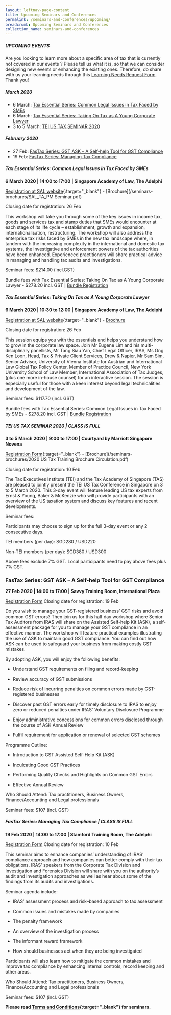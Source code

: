 ```yaml
---
layout: leftnav-page-content
title: Upcoming Seminars and Conferences
permalink: /seminars-and-conferences/upcoming/
breadcrumb: Upcoming Seminars and Conferences
collection_name: seminars-and-conferences
---
```



##### **UPCOMING EVENTS**
Are you looking to learn more about a specific area of tax that is currently not covered in our events ? 
Please tell us what it is, so that we can consider designing new events or enhancing the existing ones.
Therefore, do share with us your learning needs through this [Learning Needs Request Form](https://form.gov.sg/5d2c51283703d80011e52615). Thank you!




##### **March 2020**

* 6 March: [Tax Essential Series: Common Legal Issues in Tax Faced by SMEs](/seminars-and-conferences/upcoming/#afternoonSAL-ta-id)
* 6 March: [Tax Essential Series: Taking On Tax as A Young Corporate Lawyer](/seminars-and-conferences/upcoming/#morningSAL-ta-id)
* 3 to 5 March: [TEI US TAX SEMINAR 2020](/seminars-and-conferences/upcoming/#2020TEI-ta-id)


##### **February 2020**

* 27 Feb: [FasTax Series: GST ASK – A Self-help Tool for GST Compliance](/seminars-and-conferences/upcoming/#GST-ASK-ta-id)
* 19 Feb: [FasTax Series: Managing Tax Compliance](/seminars-and-conferences/upcoming/#MTC-ta-id)



<a id="afternoonSAL-ta-id"></a>
##### **Tax Essential Series: Common Legal Issues in Tax Faced by SMEs**
**6 March 2020 | 14:00 to 17:00 | Singapore Academy of Law, The Adelphi**

[Registration at SAL website](https://https://www.sal-e.org.sg/common-legal-issues-in-tax-faced-by-smes){:target="_blank"} - [Brochure](/seminars-brochures/SAL_TA_PM Seminar.pdf)

Closing date for registration: 26 Feb

This workshop will take you through some of the key issues in income tax, goods and services tax and stamp duties that SMEs would encounter at each stage of its life cycle – establishment, growth and expansion, internationalisation, restructuring. The workshop will also address the enterprise tax risks faced by SMEs in the new tax landscape where, in tandem with the increasing complexity in the international and domestic tax systems, the investigative and enforcement powers of the tax authorities have been enhanced. Experienced practitioners will share practical advice in managing and handling tax audits and investigations.

Seminar fees: $214.00 (incl.GST)

Bundle fees with Tax Essential Series: Taking On Tax as A Young Corporate Lawyer - $278.20 incl. GST | [Bundle Registration](https://https://https://www.sal-e.org.sg/tax-essentials-series-bundle-taking-on-tax-as-a-young-corporate-lawyer-common-legal-issues-in-tax-faced-by-smes)


<a id="morningSAL-ta-id"></a>
##### **Tax Essential Series: Taking On Tax as A Young Corporate Lawyer**
**6 March 2020 | 10:30 to 12:00 | Singapore Academy of Law, The Adelphi**

[Registration at SAL website](https://www.sal-e.org.sg/tax-essentials-series-taking-on-tax-as-a-young-corporate-lawyer){:target="_blank"} - [Brochure](/seminars-brochures/Replace_SAL_TA_AMSeminar.pdf)

Closing date for registration: 26 Feb

This session equips you with the essentials and helps you understand how to grow in the corporate law space. Join Mr Eugene Lim and his multi-disciplinary panellists, Mr Tang Siau Yan, Chief Legal Officer, IRAS, Ms Ong Ken Loon, Head, Tax & Private Client Services, Drew & Napier, Mr Sam Sim, Senior Advisor, University of Vienna Institute for Austrian and International Law Global Tax Policy Center, Member of Practice Council, New York University School of Law Member, International Association of Tax Judges, (plus one more in-house counsel) for an interactive session. The session is especially useful for those with a keen interest beyond legal technicalities and development of the law.

Seminar fees: $117.70 (incl. GST)

Bundle fees with Tax Essential Series: Common Legal Issues in Tax Faced by SMEs - $278.20 incl. GST | [Bundle Registration](https://https://https://www.sal-e.org.sg/tax-essentials-series-bundle-taking-on-tax-as-a-young-corporate-lawyer-common-legal-issues-in-tax-faced-by-smes)


<a id="2020TEI-ta-id"></a>
##### **TEI US TAX SEMINAR 2020 | CLASS IS FULL**
**3 to 5 March 2020 | 9:00 to 17:00 | Courtyard by Marriott Singapore Novena**

[Registration Form](https://forms.gle/JjtaWsJHAPGE17Mq5){:target="_blank"} - [Brochure](/seminars-brochures/2020 US Tax Training Brochure Circulation.pdf)

Closing date for registration: 10 Feb

The Tax Executives Institute (TEI) and the Tax Academy of Singapore (TAS) are pleased to jointly present the TEI US Tax Conference in Singapore on 3 to 5 March 2020.  This 3-day event will feature leading US tax experts from Ernst & Young, Baker & McKenzie who will provide participants with an overview of the US taxation system and discuss key features and recent developments.

Seminar fees:

Participants may choose to sign up for the full 3-day event or any 2 consecutive days.

TEI members (per day): SGD280 / USD220

Non-TEI members (per day): SGD380 / USD300

Above fees exclude 7% GST.  Local participants need to pay above fees plus 7% GST.



<a id="GST-ASK-ta-id"></a>
### **FasTax Series: GST ASK – A Self-help Tool for GST Compliance**
**27 Feb 2020 | 14:00 to 17:00 | Savvy Training Room, International Plaza**

[Registration Form](https://forms.gle/pMjYfqd52RYFezVr6)
Closing date for registration: 19 Feb

Do you wish to manage your GST-registered business’ GST risks and avoid common GST errors? 
Then join us for this half day workshop where Senior Tax Auditors from IRAS will share on the Assisted Self-help Kit (ASK), a self-assessment package for you to manage your GST compliance in an effective manner.  The workshop will feature practical examples illustrating the use of ASK to maintain good GST compliance. You can find out how ASK can be used to safeguard your business from making costly GST mistakes.

By adopting ASK, you will enjoy the following benefits:

* Understand GST requirements on filing and record-keeping

* Review accuracy of GST submissions

* Reduce risk of incurring penalties on common errors made by GST-registered businesses

* Discover past GST errors early for timely disclosure to IRAS to enjoy zero or reduced penalties under IRAS' Voluntary Disclosure Programme

* Enjoy administrative concessions for common errors disclosed through the course of ASK Annual Review

* Fulfil requirement for application or renewal of selected GST schemes

Programme Outline:

* Introduction to GST Assisted Self-Help Kit (ASK)

* Inculcating Good GST Practices

* Performing Quality Checks and Highlights on Common GST Errors

* Effective Annual Review

Who Should Attend: Tax practitioners, Business Owners, Finance/Accounting and Legal professionals

Seminar fees: $107 (incl. GST)



<a id="MTC-ta-id"></a>
##### **FasTax Series: Managing Tax Compliance | CLASS IS FULL**
**19 Feb 2020 | 14:00 to 17:00 | Stamford Training Room, The Adelphi**

[Registration Form](https://forms.gle/zUHptGtEe4CKf9Ez7)
Closing date for registration: 10 Feb

This seminar aims to enhance companies’ understanding of IRAS’ compliance approach and how companies can better comply with their tax obligations.  IRAS’ speakers from the Corporate Tax Division and  Investigation and Forensics Division will share with you on the authority’s audit and investigation approaches as well as hear about some of the findings from its audits and investigations.

Seminar agenda include:

* IRAS’ assessment process and risk–based approach to tax assessment

* Common issues and mistakes made by companies

* The penalty framework

* An overview of the investigation process

* The informant reward framework

* How should businesses act when they are being investigated

Participants will also learn how to mitigate the common mistakes and improve tax compliance by enhancing internal controls, record keeping and other areas.

Who Should Attend: Tax practitioners, Business Owners, Finance/Accounting and Legal professionals

Seminar fees: $107 (incl. GST)










**Please read [Terms and Conditions](https://production-iras-tax-academy.netlify.com/executive-tax-programmes/terms-and-conditions/){:target="_blank"} for seminars.**
